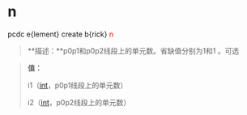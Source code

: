 # n
pcdc e{lement} create b{rick} <span style='color: red;'>n</span>
> **描述：**p0p1和p0p2线段上的单元数。省缺值分别为1和1
。可选

> 
> **值：**
> 
> i1（[int](数据类型/int/)，p0p1线段上的单元数）
> 
> i2（[int](数据类型/int/)，p0p2线段上的单元数）

